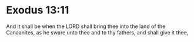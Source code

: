 # Exodus 13:11

And it shall be when the LORD shall bring thee into the land of the Canaanites, as he sware unto thee and to thy fathers, and shall give it thee,
